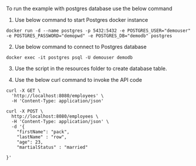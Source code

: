 To run the example with postgres database use the below command


1. Use below command to start Postgres docker instance

```docker run -d --name postgres -p 5432:5432 -e POSTGRES_USER="demouser" -e POSTGRES_PASSWORD="demopwd" -e POSTGRES_DB="demodb" postgres```

2. Use below command to connect to Postgres database

```docker exec -it postgres psql -U demouser demodb```

3. Use the script in the resources folder to create database table.

4. Use the below curl command to invoke the API code

```
curl -X GET \
  'http://localhost:8080/employees' \
  -H 'Content-Type: application/json' 
```

```
curl -X POST \
  http://localhost:8080/employees \
  -H 'Content-Type: application/json' \
  -d '{
    "firstName": "pack",
    "lastName" : "row",
    "age": 23,
    "martialStatus" : "married"

}' 


